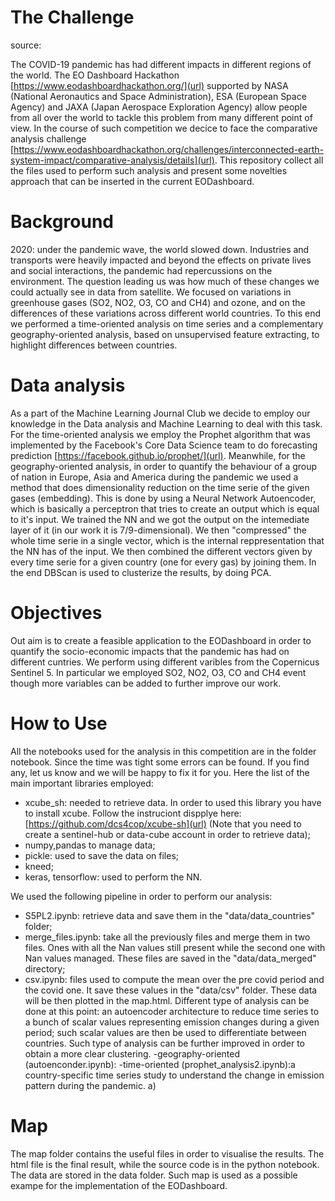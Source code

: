 # The Challenge
source: 

The COVID-19 pandemic has had different impacts in different regions of the world. The EO Dashboard Hackathon [https://www.eodashboardhackathon.org/](url) supported by NASA (National Aeronautics and Space Administration), ESA (European Space Agency) and JAXA (Japan Aerospace Exploration Agency) allow  people from all over the world to tackle this problem from many different point of view. In the course of such competition we decice to face the comparative analysis challenge [https://www.eodashboardhackathon.org/challenges/interconnected-earth-system-impact/comparative-analysis/details](url). This repository collect all the files used to perform such analysis and present some novelties approach that can be inserted in the current EODashboard.

# Background
2020: under the pandemic wave, the world slowed down. Industries and transports were heavily impacted and beyond the effects on private lives and social interactions, the pandemic had repercussions on the environment. The question leading us was how much of these changes we could actually see in data from satellite. We focused on variations in greenhouse gases (SO2, NO2, O3, CO and CH4) and ozone, and on the differences of these variations across different world countries. To this end we performed a time-oriented analysis on time series and a complementary geography-oriented analysis, based on unsupervised feature extracting, to highlight differences between countries.

# Data analysis
As a part of the Machine Learning Journal Club we decide to employ our knowledge in the Data analysis and Machine Learning to deal with this task. For the time-oriented analysis we employ the Prophet algorithm that was implemented by the Facebook's Core Data Science team to do forecasting prediction [https://facebook.github.io/prophet/](url). Meanwhile, for the geography-oriented analysis, in order to quantify the behaviour of a group of nation in Europe, Asia and America during the pandemic we used a method that does dimensionality reduction on the time serie of the given gases (embedding). This is done by using a Neural Network Autoencoder, which is basically a perceptron that tries to create an output which is equal to it's input. We trained the NN and we got the output on the intemediate layer of it (in our work it is 7/9-dimensional).  We then "compressed" the whole time serie in a single vector, which is the internal reppresentation that the NN has of the input. We then combined the different vectors given by every time serie for a given country (one for every gas) by joining them. In the end DBScan is used to clusterize the results, by doing PCA.

# Objectives
Out aim is to create a feasible application to the EODashboard in order to quantify the socio-economic impacts that the pandemic has had on different cuntries. We perform using different varibles from the Copernicus Sentinel 5. In particular we employed SO2, NO2, O3, CO and CH4 event though more variables can be added to further improve our work.

# How to Use

All the notebooks used for the analysis in this competition are in the folder notebook. Since the time was tight some errors can be found. If you find any, let us know and we will be happy to fix it for you. 
Here the list of the main important libraries employed:
- xcube_sh: needed to retrieve data. In order to used this library you have to install xcube. Follow the instruciont dispplye here: [https://github.com/dcs4cop/xcube-sh](url) (Note that you need to create a sentinel-hub or data-cube account in order to retrieve data);
- numpy,pandas to manage data;
- pickle: used to save the data on files;
- kneed;
- keras, tensorflow: used to perform the NN.

We used the following pipeline in order to perform our analysis:
- S5PL2.ipynb: retrieve data and save them in the "data/data_countries" folder;
- merge_files.ipynb: take all the previously files and merge them in two files. Ones with all the Nan values still present while the second one with Nan values managed. These files are saved in the "data/data_merged" directory;
- csv.ipynb: files used to compute the mean over the pre covid period and the covid one. It save these values in the "data/csv" folder. These data will be then plotted in the map.html.
Different type of analysis can be done at this point: an autoencoder architecture to reduce time series to a bunch of scalar values representing emission changes during a given period; such scalar values are then be used to differentiate between countries. Such type of analysis can be further improved in order to obtain a more clear clustering.
-geography-oriented (autoenconder.ipynb):
-time-oriented (prophet_analysis2.ipynb):a country-specific time series study to understand the change in emission pattern during the pandemic.
  a)

# Map

The map folder contains the useful files in order to visualise the results. The html file is the final result, while the source code is in the python notebook. The data are stored in the data folder. Such map is used as a possible exampe for the implementation of the EODashboard. 
